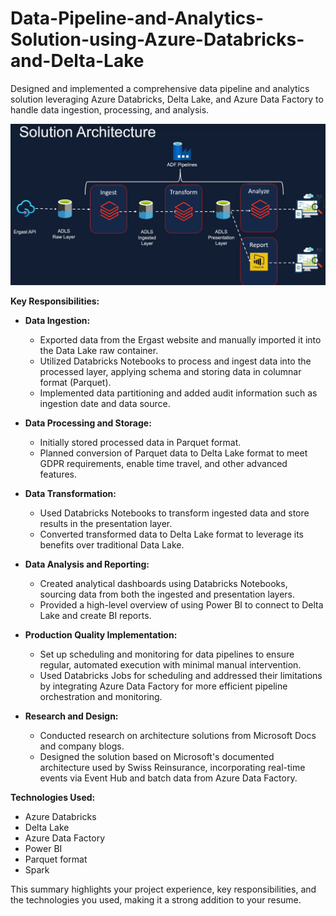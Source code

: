 # Data-Pipeline-and-Analytics-Solution-using-Azure-Databricks-and-Delta-Lake
Designed and implemented a comprehensive data pipeline and analytics solution leveraging Azure Databricks, Delta Lake, and Azure Data Factory to handle data ingestion, processing, and analysis.

![Architecture](https://github.com/ansel9618/Data-Pipeline-and-Analytics-Solution-using-Azure-Databricks-and-Delta-Lake/blob/main/images/Architecture.png)

**Key Responsibilities:**
- **Data Ingestion:**
  - Exported data from the Ergast website and manually imported it into the Data Lake raw container.
  - Utilized Databricks Notebooks to process and ingest data into the processed layer, applying schema and storing data in columnar format (Parquet).
  - Implemented data partitioning and added audit information such as ingestion date and data source.

- **Data Processing and Storage:**
  - Initially stored processed data in Parquet format.
  - Planned conversion of Parquet data to Delta Lake format to meet GDPR requirements, enable time travel, and other advanced features.

- **Data Transformation:**
  - Used Databricks Notebooks to transform ingested data and store results in the presentation layer.
  - Converted transformed data to Delta Lake format to leverage its benefits over traditional Data Lake.

- **Data Analysis and Reporting:**
  - Created analytical dashboards using Databricks Notebooks, sourcing data from both the ingested and presentation layers.
  - Provided a high-level overview of using Power BI to connect to Delta Lake and create BI reports.

- **Production Quality Implementation:**
  - Set up scheduling and monitoring for data pipelines to ensure regular, automated execution with minimal manual intervention.
  - Used Databricks Jobs for scheduling and addressed their limitations by integrating Azure Data Factory for more efficient pipeline orchestration and monitoring.

- **Research and Design:**
  - Conducted research on architecture solutions from Microsoft Docs and company blogs.
  - Designed the solution based on Microsoft's documented architecture used by Swiss Reinsurance, incorporating real-time events via Event Hub and batch data from Azure Data Factory.

**Technologies Used:**
- Azure Databricks
- Delta Lake
- Azure Data Factory
- Power BI
- Parquet format
- Spark



This summary highlights your project experience, key responsibilities, and the technologies you used, making it a strong addition to your resume.
